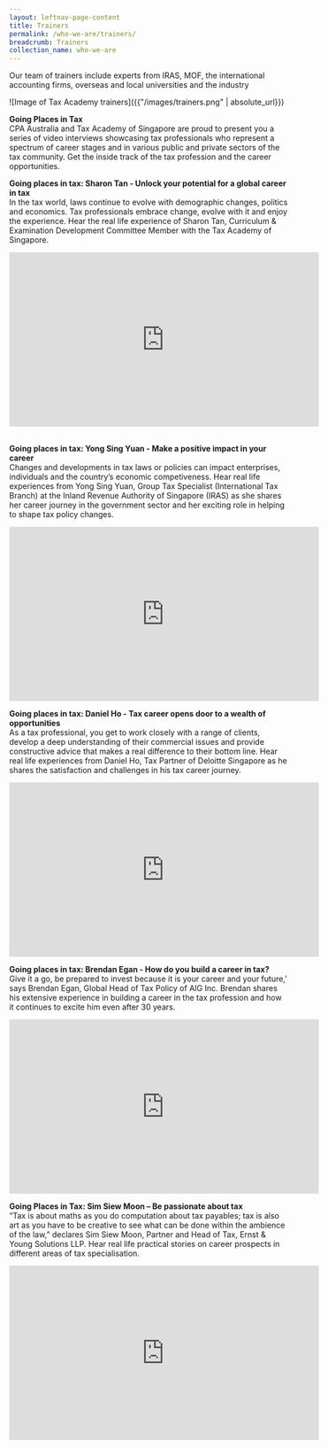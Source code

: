 ```yaml
---
layout: leftnav-page-content
title: Trainers
permalink: /who-we-are/trainers/
breadcrumb: Trainers
collection_name: who-we-are
---
```


Our team of trainers include experts from IRAS, MOF, the international accounting firms, overseas and local universities and the industry

![Image of Tax Academy trainers]({{"/images/trainers.png" | absolute_url}})


**Going Places in Tax**<br>
CPA Australia and Tax Academy of Singapore are proud to present you a series of video interviews showcasing tax professionals who represent a spectrum of career stages and in various public and private sectors of the tax community. Get the inside track of the tax profession and the career opportunities.

**Going places in tax: Sharon Tan - Unlock your potential for a global career in tax**<br>
In the tax world, laws continue to evolve with demographic changes, politics and economics. Tax professionals embrace change, evolve with it and enjoy the experience. Hear the real life experience of Sharon Tan, Curriculum & Examination Development Committee Member with the Tax Academy of Singapore.

<div class="bp-youtube">
      <iframe width="560" height="315" src="https://www.youtube.com/embed/QpO_yCXvtR8" frameborder="0" allow="accelerometer; autoplay; encrypted-media; gyroscope; picture-in-picture" allowfullscreen></iframe>
      </div>
      <br>


**Going places in tax: Yong Sing Yuan - Make a positive impact in your career**<br>
Changes and developments in tax laws or policies can impact enterprises, individuals and the country’s economic competiveness. Hear real life experiences from Yong Sing Yuan, Group Tax Specialist (International Tax Branch) at the Inland Revenue Authority of Singapore (IRAS) as she shares her career journey in the government sector and her exciting role in helping to shape tax policy changes.

<div class="bp-youtube">
      <iframe width="560" height="315" src="https://www.youtube.com/embed/9gzxBNC3U8M" frameborder="0" allow="accelerometer; autoplay; encrypted-media; gyroscope; picture-in-picture" allowfullscreen></iframe>
      </div>


**Going places in tax: Daniel Ho - Tax career opens door to a wealth of opportunities**<br>
As a tax professional, you get to work closely with a range of clients, develop a deep understanding of their commercial issues and provide constructive advice that makes a real difference to their bottom line. Hear real life experiences from Daniel Ho, Tax Partner of Deloitte Singapore as he shares the satisfaction and challenges in his tax career journey.

<div class="bp-youtube">
      <iframe width="560" height="315" src="https://www.youtube.com/embed/QSfY13ArG1g" frameborder="0" allow="accelerometer; autoplay; encrypted-media; gyroscope; picture-in-picture" allowfullscreen></iframe>
      </div>


**Going places in tax: Brendan Egan - How do you build a career in tax?**<br>
Give it a go, be prepared to invest because it is your career and your future,’ says Brendan Egan, Global Head of Tax Policy of AIG Inc. Brendan shares his extensive experience in building a career in the tax profession and how it continues to excite him even after 30 years.

<div class="bp-youtube">
      <iframe width="560" height="315" src="https://www.youtube.com/embed/NeoiQmAx9LE" frameborder="0" allow="accelerometer; autoplay; encrypted-media; gyroscope; picture-in-picture" allowfullscreen></iframe>
      </div>


**Going Places in Tax: Sim Siew Moon – Be passionate about tax**<br>
“Tax is about maths as you do computation about tax payables; tax is also art as you have to be creative to see what can be done within the ambience of the law,” declares Sim Siew Moon, Partner and Head of Tax, Ernst & Young Solutions LLP. Hear real life practical stories on career prospects in different areas of tax specialisation.

<div class="bp-youtube">
            <iframe width="560" height="315" src="https://www.youtube.com/embed/9o5CsFuKUzE" frameborder="0" allow="accelerometer; autoplay; encrypted-media; gyroscope; picture-in-picture" allowfullscreen></iframe>
      </div>
